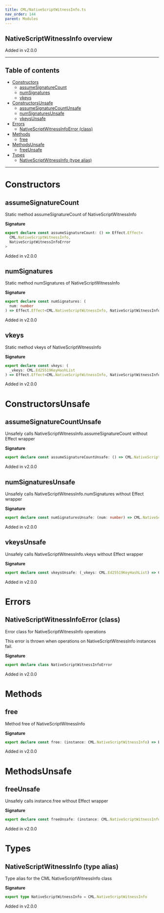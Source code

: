 ```yaml
---
title: CML/NativeScriptWitnessInfo.ts
nav_order: 144
parent: Modules
---
```


## NativeScriptWitnessInfo overview

Added in v2.0.0

---

<h2 class="text-delta">Table of contents</h2>

- [Constructors](#constructors)
  - [assumeSignatureCount](#assumesignaturecount)
  - [numSignatures](#numsignatures)
  - [vkeys](#vkeys)
- [ConstructorsUnsafe](#constructorsunsafe)
  - [assumeSignatureCountUnsafe](#assumesignaturecountunsafe)
  - [numSignaturesUnsafe](#numsignaturesunsafe)
  - [vkeysUnsafe](#vkeysunsafe)
- [Errors](#errors)
  - [NativeScriptWitnessInfoError (class)](#nativescriptwitnessinfoerror-class)
- [Methods](#methods)
  - [free](#free)
- [MethodsUnsafe](#methodsunsafe)
  - [freeUnsafe](#freeunsafe)
- [Types](#types)
  - [NativeScriptWitnessInfo (type alias)](#nativescriptwitnessinfo-type-alias)

---

# Constructors

## assumeSignatureCount

Static method assumeSignatureCount of NativeScriptWitnessInfo

**Signature**

```ts
export declare const assumeSignatureCount: () => Effect.Effect<
  CML.NativeScriptWitnessInfo,
  NativeScriptWitnessInfoError
>
```

Added in v2.0.0

## numSignatures

Static method numSignatures of NativeScriptWitnessInfo

**Signature**

```ts
export declare const numSignatures: (
  num: number
) => Effect.Effect<CML.NativeScriptWitnessInfo, NativeScriptWitnessInfoError>
```

Added in v2.0.0

## vkeys

Static method vkeys of NativeScriptWitnessInfo

**Signature**

```ts
export declare const vkeys: (
  _vkeys: CML.Ed25519KeyHashList
) => Effect.Effect<CML.NativeScriptWitnessInfo, NativeScriptWitnessInfoError>
```

Added in v2.0.0

# ConstructorsUnsafe

## assumeSignatureCountUnsafe

Unsafely calls NativeScriptWitnessInfo.assumeSignatureCount without Effect wrapper

**Signature**

```ts
export declare const assumeSignatureCountUnsafe: () => CML.NativeScriptWitnessInfo
```

Added in v2.0.0

## numSignaturesUnsafe

Unsafely calls NativeScriptWitnessInfo.numSignatures without Effect wrapper

**Signature**

```ts
export declare const numSignaturesUnsafe: (num: number) => CML.NativeScriptWitnessInfo
```

Added in v2.0.0

## vkeysUnsafe

Unsafely calls NativeScriptWitnessInfo.vkeys without Effect wrapper

**Signature**

```ts
export declare const vkeysUnsafe: (_vkeys: CML.Ed25519KeyHashList) => CML.NativeScriptWitnessInfo
```

Added in v2.0.0

# Errors

## NativeScriptWitnessInfoError (class)

Error class for NativeScriptWitnessInfo operations

This error is thrown when operations on NativeScriptWitnessInfo instances fail.

**Signature**

```ts
export declare class NativeScriptWitnessInfoError
```

Added in v2.0.0

# Methods

## free

Method free of NativeScriptWitnessInfo

**Signature**

```ts
export declare const free: (instance: CML.NativeScriptWitnessInfo) => Effect.Effect<void, NativeScriptWitnessInfoError>
```

Added in v2.0.0

# MethodsUnsafe

## freeUnsafe

Unsafely calls instance.free without Effect wrapper

**Signature**

```ts
export declare const freeUnsafe: (instance: CML.NativeScriptWitnessInfo) => void
```

Added in v2.0.0

# Types

## NativeScriptWitnessInfo (type alias)

Type alias for the CML NativeScriptWitnessInfo class

**Signature**

```ts
export type NativeScriptWitnessInfo = CML.NativeScriptWitnessInfo
```

Added in v2.0.0
